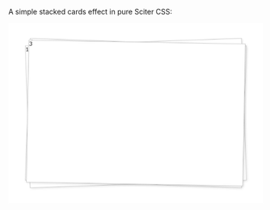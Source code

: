 ﻿A simple stacked cards effect in pure Sciter CSS:

![](/ContentBlog/FXcards.png)

<script src="https://gist.github.com/midiway/50c3c36f6900384146a9ee3746396e65.js"></script>